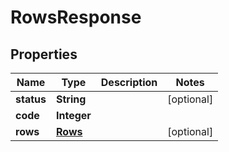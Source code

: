 
# RowsResponse

## Properties
Name | Type | Description | Notes
------------ | ------------- | ------------- | -------------
**status** | **String** |  |  [optional]
**code** | **Integer** |  | 
**rows** | [**Rows**](Rows.md) |  |  [optional]




